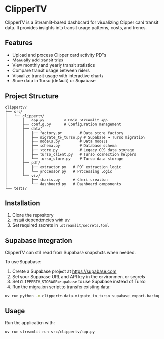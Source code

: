 # ClipperTV

ClipperTV is a Streamlit-based dashboard for visualizing Clipper card transit data. It provides insights into transit usage patterns, costs, and trends.

## Features

- Upload and process Clipper card activity PDFs
- Manually add transit trips
- View monthly and yearly transit statistics
- Compare transit usage between riders
- Visualize transit usage with interactive charts
- Store data in Turso (default) or Supabase

## Project Structure

```
clippertv/
├── src/
│   └── clippertv/
│       ├── app.py         # Main Streamlit app
│       ├── config.py      # Configuration management
│       ├── data/
│       │   ├── factory.py        # Data store factory
│       │   ├── migrate_to_turso.py # Supabase → Turso migration
│       │   ├── models.py         # Data models
│       │   ├── schema.py         # Database schema
│       │   ├── store.py          # Legacy GCS data storage
│       │   ├── turso_client.py   # Turso connection helpers
│       │   └── turso_store.py    # Turso data storage
│       ├── pdf/
│       │   ├── extractor.py   # PDF extraction logic
│       │   └── processor.py   # Processing logic
│       └── viz/
│           ├── charts.py      # Chart creation
│           └── dashboard.py   # Dashboard components
└── tests/
```

## Installation

1. Clone the repository
2. Install dependencies with [uv](https://github.com/astral-sh/uv)
3. Set required secrets in `.streamlit/secrets.toml`

## Supabase Integration

ClipperTV can still read from Supabase snapshots when needed.

To use Supabase:

1. Create a Supabase project at https://supabase.com
2. Set your Supabase URL and API key in the environment or secrets
3. Set `CLIPPERTV_STORAGE=supabase` to use Supabase instead of Turso
4. Run the migration script to transfer existing data:

```bash
uv run python -m clippertv.data.migrate_to_turso supabase_export.backup
```

## Usage

Run the application with:

```bash
uv run streamlit run src/clippertv/app.py
```
